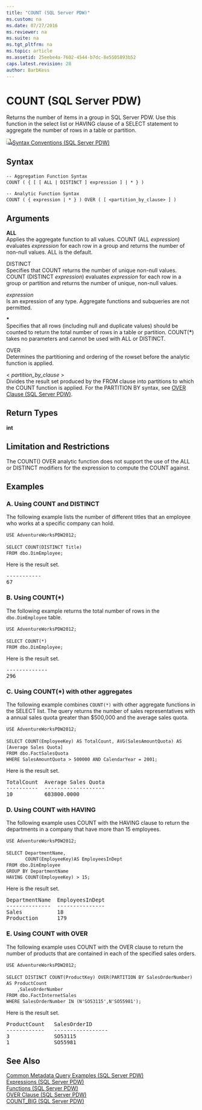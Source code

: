 ```yaml
---
title: "COUNT (SQL Server PDW)"
ms.custom: na
ms.date: 07/27/2016
ms.reviewer: na
ms.suite: na
ms.tgt_pltfrm: na
ms.topic: article
ms.assetid: 25eebe4a-7602-4544-b7dc-8e5505893b52
caps.latest.revision: 28
author: BarbKess
---
```

# COUNT (SQL Server PDW)
Returns the number of items in a group in SQL Server PDW. Use this function in the select list or HAVING clause of a SELECT statement to aggregate the number of rows in a table or partition.  
  
![Topic link icon](../../mpp/sqlpdw/media/Topic_Link.gif "Topic_Link")[Syntax Conventions &#40;SQL Server PDW&#41;](../../mpp/sqlpdw/syntax-conventions-sql-server-pdw.md)  
  
## Syntax  
  
```  
-- Aggregation Function Syntax  
COUNT ( { [ [ ALL | DISTINCT ] expression ] | * } )  
```  
  
```  
-- Analytic Function Syntax  
COUNT ( { expression | * } ) OVER ( [ <partition_by_clause> ] )  
```  
  
## Arguments  
**ALL**  
Applies the aggregate function to all values. COUNT (ALL *expression*) evaluates *expression* for each row in a group and returns the number of non-null values. ALL is the default.  
  
DISTINCT  
Specifies that COUNT returns the number of unique non-null values. COUNT (DISTINCT *expression*) evaluates *expression* for each row in a group or partition and returns the number of unique, non-null values.  
  
*expression*  
Is an expression of any type. Aggregate functions and subqueries are not permitted.  
  
**\***  
Specifies that all rows (including null and duplicate values) should be counted to return the total number of rows in a table or partition. COUNT(**\***) takes no parameters and cannot be used with ALL or DISTINCT.  
  
OVER  
Determines the partitioning and ordering of the rowset before the analytic function is applied.  
  
< *partition_by_clause* >  
Divides the result set produced by the FROM clause into partitions to which the COUNT function is applied. For the PARTITION BY syntax, see [OVER Clause &#40;SQL Server PDW&#41;](../../mpp/sqlpdw/over-clause-sql-server-pdw.md).  
  
## Return Types  
**int**  
  
## Limitation and Restrictions  
The COUNT() OVER analytic function does not support the use of the ALL or DISTINCT modifiers for the expression to compute the COUNT against.  
  
## Examples  
  
### A. Using COUNT and DISTINCT  
The following example lists the number of different titles that an employee who works at a specific company can hold.  
  
```  
USE AdventureWorksPDW2012;  
  
SELECT COUNT(DISTINCT Title)  
FROM dbo.DimEmployee;  
```  
  
Here is the result set.  
  
<pre>-----------  
67</pre>  
  
### B. Using COUNT(*)  
The following example returns the total number of rows in the `dbo.DimEmployee` table.  
  
```  
USE AdventureWorksPDW2012;  
  
SELECT COUNT(*)  
FROM dbo.DimEmployee;  
```  
  
Here is the result set.  
  
<pre>-------------  
296</pre>  
  
### C. Using COUNT(*) with other aggregates  
The following example combines `COUNT(*)` with other aggregate functions in the SELECT list. The query returns the number of sales representatives with a annual sales quota greater than $500,000 and the average sales quota.  
  
```  
USE AdventureWorksPDW2012;  
  
SELECT COUNT(EmployeeKey) AS TotalCount, AVG(SalesAmountQuota) AS [Average Sales Quota]  
FROM dbo.FactSalesQuota  
WHERE SalesAmountQuota > 500000 AND CalendarYear = 2001;  
```  
  
Here is the result set.  
  
<pre>TotalCount  Average Sales Quota  
----------  -------------------  
10          683800.0000</pre>  
  
### D. Using COUNT with HAVING  
The following example uses COUNT with the HAVING clause to return the departments in a company that have more than 15 employees.  
  
```  
USE AdventureWorksPDW2012;  
  
SELECT DepartmentName,   
       COUNT(EmployeeKey)AS EmployeesInDept  
FROM dbo.DimEmployee  
GROUP BY DepartmentName  
HAVING COUNT(EmployeeKey) > 15;  
```  
  
Here is the result set.  
  
<pre>DepartmentName  EmployeesInDept  
--------------  ---------------  
Sales           18  
Production      179</pre>  
  
### E. Using COUNT with OVER  
The following example uses COUNT with the OVER clause to return the number of products that are contained in each of the specified sales orders.  
  
```  
USE AdventureWorksPDW2012;  
  
SELECT DISTINCT COUNT(ProductKey) OVER(PARTITION BY SalesOrderNumber) AS ProductCount  
    ,SalesOrderNumber  
FROM dbo.FactInternetSales  
WHERE SalesOrderNumber IN (N'SO53115',N'SO55981');  
```  
  
Here is the result set.  
  
<pre>ProductCount   SalesOrderID  
------------   -----------------  
3              SO53115  
1              SO55981</pre>  
  
## See Also  
[Common Metadata Query Examples &#40;SQL Server PDW&#41;](../../mpp/sqlpdw/common-metadata-query-examples-sql-server-pdw.md)  
[Expressions &#40;SQL Server PDW&#41;](../../mpp/sqlpdw/expressions-sql-server-pdw.md)  
[Functions &#40;SQL Server PDW&#41;](../../mpp/sqlpdw/functions-sql-server-pdw.md)  
[OVER Clause &#40;SQL Server PDW&#41;](../../mpp/sqlpdw/over-clause-sql-server-pdw.md)  
[COUNT_BIG &#40;SQL Server PDW&#41;](../../mpp/sqlpdw/count-big-sql-server-pdw.md)  
  
